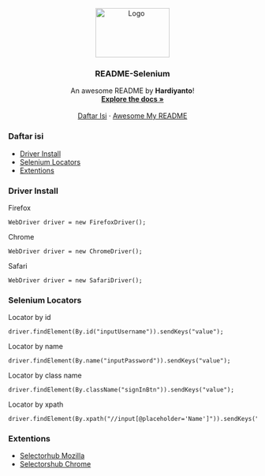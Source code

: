 <div align="center">
  <a href="https://www.selenium.dev/documentation/">
    <img src="https://github.com/dwiHard/five_byte.github.io/blob/master/images/selenium.png" alt="Logo" width="150" height="100">
  </a>

<h3 align="center">README-Selenium</h3>

  <p align="center">
    An awesome README by <b>Hardiyanto</b>!
    <br />
    <a href="https://www.selenium.dev/documentation/"><strong>Explore the docs »</strong></a>
    <br />
    <br />
    <a href="https://github.com/dwiHard/five_byte.github.io/blob/master/cheatsheet/selenium.md#daftar-isi">Daftar Isi</a>
    ·
    <a href="https://github.com/dwiHard/five_byte.github.io#my-repository---">Awesome My README</a>
  </p>
</div>


### Daftar isi
* [Driver Install](#driver-install)
* [Selenium Locators](#selenium-locators)
* [Extentions](#extentions)



### Driver Install
Firefox
```
WebDriver driver = new FirefoxDriver();
```
Chrome
```
WebDriver driver = new ChromeDriver();
```
Safari
```
WebDriver driver = new SafariDriver();
```

### Selenium Locators
Locator by id
```
driver.findElement(By.id("inputUsername")).sendKeys("value");
```
Locator by name
```
driver.findElement(By.name("inputPassword")).sendKeys("value");
```
Locator by class name
```
driver.findElement(By.className("signInBtn")).sendKeys("value");
```
Locator by xpath
```
driver.findElement(By.xpath("//input[@placeholder='Name']")).sendKeys("value");
```

### Extentions
* [Selectorhub Mozilla](https://addons.mozilla.org/en-US/firefox/addon/selectorshub/)
* [Selectorshub Chrome](https://chrome.google.com/webstore/detail/selectorshub/ndgimibanhlabgdgjcpbbndiehljcpfh)